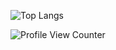 
![Top Langs](https://github-readme-stats.vercel.app/api/top-langs/?username=Lartrax&layout=compact&count_private=true)

![Profile View Counter](https://komarev.com/ghpvc/?username=Lartrax)

